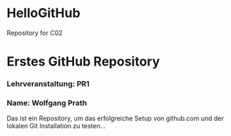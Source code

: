 # HelloGitHub
Repository for C02
# Erstes GitHub Repository
### Lehrveranstaltung: PR1
### Name: Wolfgang Prath
Das ist ein Repository, um das erfolgreiche Setup von github.com und der lokalen Git Installation zu
testen...